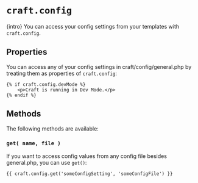 # `craft.config`

{intro} You can access your config settings from your templates with `craft.config`.

## Properties

You can access any of your config settings in craft/config/general.php by treating them as properties of `craft.config`:

```twig
{% if craft.config.devMode %}
    <p>Craft is running in Dev Mode.</p>
{% endif %}
```

## Methods

The following methods are available:

### `get( name, file )`

If you want to access config values from any config file besides general.php, you can use `get()`:

```twig
{{ craft.config.get('someConfigSetting', 'someConfigFile') }}
```